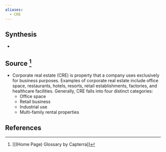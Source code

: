 ```yaml
---
aliases:
  - CRE
---
```

## Synthesis
- 
## Source [^1]
- Corporate real estate (CRE) is property that a company uses exclusively for business purposes. Examples of corporate real estate include office space, restaurants, hotels, resorts, retail establishments, factories, and healthcare facilities. Generally, CRE falls into four distinct categories:
	- Office space
	- Retail business
	- Industrial use
	- Multi-family rental properties
## References

[^1]: [[(Home Page) Glossary by Capterra]]